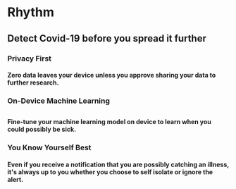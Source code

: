 # Rhythm

## Detect Covid-19 before you spread it further


### Privacy First
#### Zero data leaves your device unless you approve sharing your data to further research.<p> 

### On-Device Machine Learning<h2>
#### Fine-tune your machine learning model on device to learn when you could possibly be sick.<body> 

### You Know Yourself Best
#### Even if you receive a notification that you are possibly catching an illness, it's always up to you whether you choose to self isolate or ignore the alert. 


